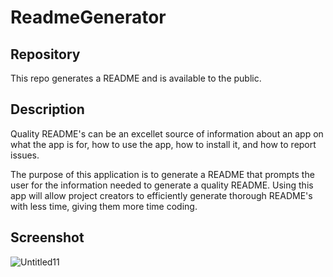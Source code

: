 # ReadmeGenerator

## Repository 
This repo generates a README and is available to the public.

## Description
Quality README's can be an excellet source of information about an app on what the app is for, how to use the app, how to install it, and how to report issues. 

The purpose of this application is to generate a README that prompts the user for the information needed to generate a quality README. Using this app will allow project creators to efficiently generate thorough README's with less time, giving them more time coding.

## Screenshot

![Untitled11](https://user-images.githubusercontent.com/63271368/82152576-0d1e9800-9817-11ea-971e-d30775a38c72.png)
